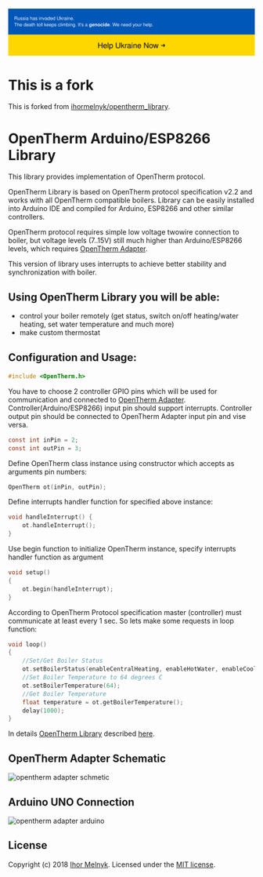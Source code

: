 [![SWUbanner](https://raw.githubusercontent.com/vshymanskyy/StandWithUkraine/main/banner2-direct.svg)](https://vshymanskyy.github.io/StandWithUkraine)

# This is a fork 
This is forked from [ihormelnyk/opentherm_library](https://github.com/ihormelnyk/opentherm_library). 

# OpenTherm Arduino/ESP8266 Library

This library provides implementation of OpenTherm protocol.

OpenTherm Library is based on OpenTherm protocol specification v2.2 and works with all OpenTherm compatible boilers. Library can be easily installed into Arduino IDE and compiled for Arduino, ESP8266 and other similar controllers. 

OpenTherm protocol requires simple low voltage twowire connection to boiler, but voltage levels (7..15V) still much higher than Arduino/ESP8266 levels, which requires [OpenTherm Adapter](http://ihormelnyk.com/opentherm_adapter).

This version of library uses interrupts to achieve better stability and synchronization with boiler.

## Using OpenTherm Library you will be able:
- control your boiler remotely (get status, switch on/off heating/water heating, set water temperature and much more)
- make custom thermostat

## Configuration and Usage:
```c
#include <OpenTherm.h>
```
You have to choose 2 controller GPIO pins which will be used for communication and connected to [OpenTherm Adapter](http://ihormelnyk.com/opentherm_adapter). Controller(Arduino/ESP8266) input pin should support interrupts.
Controller output pin should be connected to OpenTherm Adapter input pin and vise versa.
```c
const int inPin = 2;
const int outPin = 3;
```
Define OpenTherm class instance using constructor which accepts as arguments pin numbers:
```c
OpenTherm ot(inPin, outPin);
```
Define interrupts handler function for specified above instance:
```c
void handleInterrupt() {
	ot.handleInterrupt();
}
```
Use begin function to initialize OpenTherm instance, specify interrupts handler function as argument
```c
void setup()
{
    ot.begin(handleInterrupt);
}
```
According to OpenTherm Protocol specification master (controller) must communicate at least every 1 sec. So lets make some requests in loop function:
```c
void loop()
{	
    //Set/Get Boiler Status
    ot.setBoilerStatus(enableCentralHeating, enableHotWater, enableCooling);
    //Set Boiler Temperature to 64 degrees C
    ot.setBoilerTemperature(64);
    //Get Boiler Temperature
    float temperature = ot.getBoilerTemperature();
    delay(1000);
}
```

In details [OpenTherm Library](http://ihormelnyk.com/opentherm_library) described [here](http://ihormelnyk.com/opentherm_library).

## OpenTherm Adapter Schematic
![opentherm adapter schmetic](http://ihormelnyk.com/Content/Pages/opentherm_adapter/opentherm_adapter_schematic.png)

## Arduino UNO Connection
![opentherm adapter arduino](http://ihormelnyk.com/Content/Pages/opentherm_adapter/opentherm_adapter_arduino_connection.png)

## License
Copyright (c) 2018 [Ihor Melnyk](http://ihormelnyk.com). Licensed under the [MIT license](/LICENSE?raw=true).
